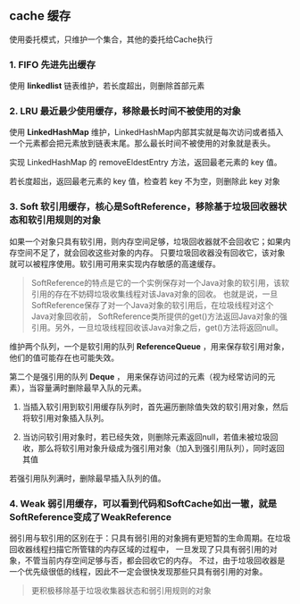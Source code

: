## cache 缓存

使用委托模式，只维护一个集合，其他的委托给Cache执行

### 1. FIFO 先进先出缓存

使用 **linkedlist** 链表维护，若长度超出，则删除首部元素

### 2. LRU 最近最少使用缓存，移除最长时间不被使用的对象

使用 **LinkedHashMap** 维护，LinkedHashMap内部其实就是每次访问或者插入一个元素都会把元素放到链表末尾。那么最长时间不被使用的对象就是表头。

实现 LinkedHashMap 的 removeEldestEntry 方法，返回最老元素的 key 值。

若长度超出，返回最老元素的 key 值，检查若 key 不为空，则删除此 key 对象

### 3. Soft 软引用缓存，核心是SoftReference，移除基于垃圾回收器状态和软引用规则的对象

如果一个对象只具有软引用，则内存空间足够，垃圾回收器就不会回收它；如果内存空间不足了，就会回收这些对象的内存。
只要垃圾回收器没有回收它，该对象就可以被程序使用。软引用可用来实现内存敏感的高速缓存。   

> SoftReference的特点是它的一个实例保存对一个Java对象的软引用，该软引用的存在不妨碍垃圾收集线程对该Java对象的回收。
也就是说，一旦SoftReference保存了对一个Java对象的软引用后，在垃圾线程对这个Java对象回收前，
SoftReference类所提供的get()方法返回Java对象的强引用。另外，一旦垃圾线程回收该Java对象之后，get()方法将返回null。 

维护两个队列，一个是软引用的队列 **ReferenceQueue** ，用来保存软引用对象，他们的值可能存在也可能失效。

第二个是强引用的队列 **Deque** ， 用来保存访问过的元素（视为经常访问的元素），当容量满时删除最早入队的元素。

1. 当插入软引用到软引用缓存队列时，首先遍历删除值失效的软引用对象，然后将软引用对象插入队列。

2. 当访问软引用对象时，若已经失效，则删除元素返回null，若值未被垃圾回收，那么将软引用对象升级成为强引用对象（加入到强引用队列），同时返回其值

若强引用队列满时，删除最早插入队列的值。

### 4. Weak 弱引用缓存，可以看到代码和SoftCache如出一辙，就是SoftReference变成了WeakReference
         
弱引用与软引用的区别在于：只具有弱引用的对象拥有更短暂的生命周期。在垃圾回收器线程扫描它所管辖的内存区域的过程中，
一旦发现了只具有弱引用的对象，不管当前内存空间足够与否，都会回收它的内存。
不过，由于垃圾回收器是一个优先级很低的线程，因此不一定会很快发现那些只具有弱引用的对象。         
         
> 更积极移除基于垃圾收集器状态和弱引用规则的对象

